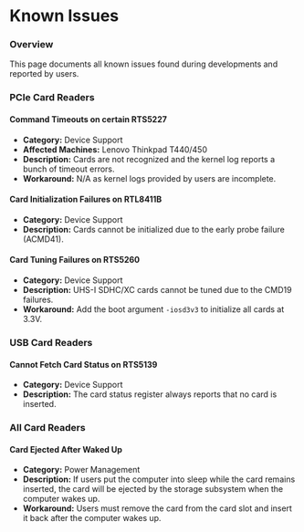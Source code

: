 # Known Issues

### Overview
This page documents all known issues found during developments and reported by users.  

### PCIe Card Readers

#### Command Timeouts on certain RTS5227
- **Category:** Device Support
- **Affected Machines:** Lenovo Thinkpad T440/450
- **Description:** Cards are not recognized and the kernel log reports a bunch of timeout errors.
- **Workaround:** N/A as kernel logs provided by users are incomplete. 

#### Card Initialization Failures on RTL8411B
- **Category:** Device Support
- **Description:** Cards cannot be initialized due to the early probe failure (ACMD41).

#### Card Tuning Failures on RTS5260
- **Category:** Device Support
- **Description:** UHS-I SDHC/XC cards cannot be tuned due to the CMD19 failures.
- **Workaround:** Add the boot argument `-iosd3v3` to initialize all cards at 3.3V.

### USB Card Readers

#### Cannot Fetch Card Status on RTS5139
- **Category:** Device Support
- **Description:** The card status register always reports that no card is inserted.

### All Card Readers

#### Card Ejected After Waked Up
- **Category:** Power Management
- **Description:** If users put the computer into sleep while the card remains inserted, the card will be ejected by the storage subsystem when the computer wakes up.
- **Workaround:** Users must remove the card from the card slot and insert it back after the computer wakes up.
